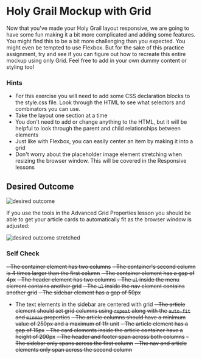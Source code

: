 # Holy Grail Mockup with Grid

Now that you've made your Holy Grail layout responsive, we are going to have some fun making it a bit more complicated and adding some features. You might find this to be a bit more challenging than you expected. You might even be tempted to use Flexbox. But for the sake of this practice assignment, try and see if you can figure out how to recreate this entire mockup using only Grid. Feel free to add in your own dummy content or styling too!

### Hints
- For this exercise you will need to add some CSS declaration blocks to the style.css file. Look through the HTML to see what selectors and combinators you can use.
- Take the layout one section at a time
- You don't need to add or change anything to the HTML, but it will be helpful to look through the parent and child relationships between elements
- Just like with Flexbox, you can easily center an item by making it into a grid
- Don't worry about the placeholder image element stretching when resizing the browser window. This will be covered in the Responsive lessons

## Desired Outcome

![desired outcome](./desired-outcome.png)

If you use the tools in the Advanced Grid Properties lesson you should be able to get your article cards to automatically fit as the browser window is adjusted:

![desired outcome stretched](./desired-outcome-stretched.png)

### Self Check
~~- The container element has two columns~~
~~- The container's second column is 4 times larger than the first column~~
~~- The container element has a gap of 4px~~
~~- The header element has two columns~~
~~- The `ul` inside the menu element contains another grid~~
~~- The `ul` inside the nav element contains another grid~~
~~- The sidebar element has a gap of 50px~~
- The text elements in the sidebar are centered with grid
~~- The article element should set grid columns using `repeat` along with the `auto-fit` and `minmax` properties~~
~~- The article columns should have a minimum value of 250px and a maximum of 1fr unit~~
~~- The article element has a gap of 15px~~
~~- The card elements inside the article container have a height of 200px~~
~~- The header and footer span across both columns~~
~~- The sidebar only spans across the first column~~
~~- The nav and article elements only span across the second column~~